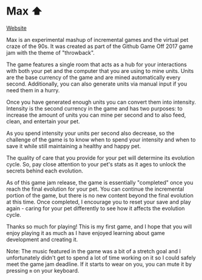# Max ⬆

[Website](https://travm.itch.io/max)

Max is an experimental mashup of incremental games and the virtual pet craze of the 90s. It was created as part of the Github Game Off 2017 game jam with the theme of "throwback".

The game features a single room that acts as a hub for your interactions with both your pet and the computer that you are using to mine units. Units are the base currency of the game and are mined automatically every second. Additionally, you can also generate units via manual input if you need them in a hurry.

Once you have generated enough units you can convert them into intensity. Intensity is the second currency in the game and has two purposes: to increase the amount of units you can mine per second and to also feed, clean, and entertain your pet.

As you spend intensity your units per second also decrease, so the challenge of the game is to know when to spend your intensity and when to save it while still maintaining a healthy and happy pet.

The quality of care that you provide for your pet will determine its evolution cycle. So, pay close attention to your pet's stats as it ages to unlock the secrets behind each evolution.

As of this game jam release, the game is essentially "completed" once you reach the final evolution for your pet. You can continue the incremental portion of the game, but there is no new content beyond the final evolution at this time. Once completed, I encourage you to reset your save and play again - caring for your pet differently to see how it affects the evolution cycle.

Thanks so much for playing! This is my first game, and I hope that you will enjoy playing it as much as I have enjoyed learning about game development and creating it.

Note: The music featured in the game was a bit of a stretch goal and I unfortunately didn't get to spend a lot of time working on it so I could safely meet the game jam deadline. If it starts to wear on you, you can mute it by pressing `m` on your keyboard.
